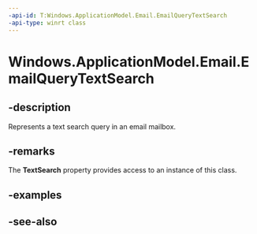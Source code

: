 ```yaml
---
-api-id: T:Windows.ApplicationModel.Email.EmailQueryTextSearch
-api-type: winrt class
---
```


<!-- Class syntax.
public class EmailQueryTextSearch : Windows.ApplicationModel.Email.IEmailQueryTextSearch
-->

# Windows.ApplicationModel.Email.EmailQueryTextSearch

## -description
Represents a text search query in an email mailbox.

## -remarks
The **TextSearch** property provides access to an instance of this class.

## -examples

## -see-also
